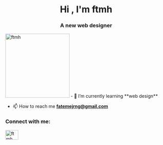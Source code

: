 <h1 align="center">Hi , I'm ftmh</h1>
<h3 align="center">A new web designer</h3>
<img aling="center" alt="ftmh" width="200" src="https://encrypted-tbn0.gstatic.com/images?q=tbn:ANd9GcQHqm3WYr1vgqG-u3xol6tbHW-JFeiTNhcGfA&s">
- 🌱 I’m currently learning **web design**

- 📫 How to reach me **fatemejrng@gmail.com**

<h3 align="left">Connect with me:</h3>
<p align="left">
<a href="https://instagram.com/ftmh__jrng" target="blank"><img align="center" src="https://raw.githubusercontent.com/rahuldkjain/github-profile-readme-generator/master/src/images/icons/Social/instagram.svg" alt="ftmh__jrng" height="30" width="40" /></a>
</p>

